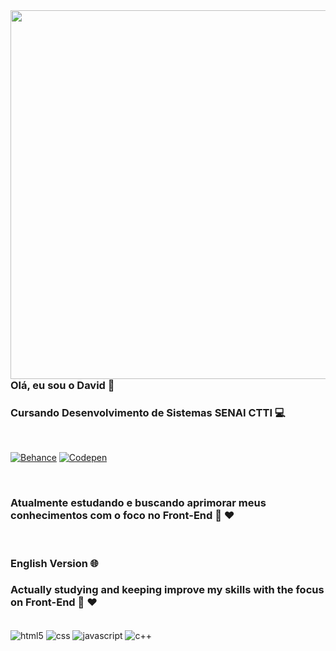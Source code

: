 <img align="right" height="590em" src="https://raw.githubusercontent.com/gist/imdavd/5de7231512b013f0ffa7cc55d7626f5b/raw/903b8033a02a2bd134c28c53fb7502815aaf54f4/githubcard.svg">


### Olá, eu sou o David 👋

### Cursando Desenvolvimento de Sistemas SENAI CTTI 💻
<br>

[![Behance](https://img.shields.io/badge/-Behance-blue?style=for-the-badge&logo=behance&logoColor=white)](https://behance.net/imdavd)
[![Codepen](https://img.shields.io/badge/Codepen-000000?style=for-the-badge&logo=codepen&logoColor=white)](https://codepen.io/imdavd)


<br>

### Atualmente estudando e buscando aprimorar meus conhecimentos com o foco no Front-End 🚀 ❤

<br>

### English Version 🌐

### Actually studying and keeping improve my skills with the focus on Front-End 🚀 ❤

<div style="display: inline_block"><br/>
    <img align="center" alt="html5" src="https://img.shields.io/badge/HTML5-E34F26?style=for-the-badge&logo=html5&logoColor=white"/>
    <img align="center" alt="css" src="https://img.shields.io/badge/CSS3-1572B6?style=for-the-badge&logo=css3&logoColor=white"/>
    <img align="center" alt="javascript" src="https://img.shields.io/badge/JavaScript-F7DF1E?style=for-the-badge&logo=javascript&logoColor=black"/>
    <img align="center" alt="c++" src="https://img.shields.io/badge/C%2B%2B-00599C?style=for-the-badge&logo=c%2B%2B&logoColor=white"/>
</div>
